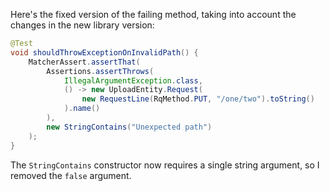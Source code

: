 Here's the fixed version of the failing method, taking into account the changes in the new library version:

```java
@Test
void shouldThrowExceptionOnInvalidPath() {
    MatcherAssert.assertThat(
        Assertions.assertThrows(
            IllegalArgumentException.class,
            () -> new UploadEntity.Request(
                new RequestLine(RqMethod.PUT, "/one/two").toString()
            ).name()
        ),
        new StringContains("Unexpected path")
    );
}
```

The `StringContains` constructor now requires a single string argument, so I removed the `false` argument.